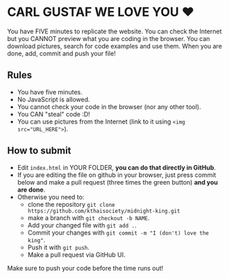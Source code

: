 # CARL GUSTAF WE LOVE YOU :heart:

You have FIVE minutes to replicate the website. You can check the Internet but you CANNOT preview what you are coding in the browser. You can download pictures, search for code examples and use them. When you are done, add, commit and push your file!

## Rules
- You have five minutes.
- No JavaScript is allowed.
- You cannot check your code in the browser (nor any other tool).
- You CAN "steal" code :D!
- You can use pictures from the Internet (link to it using `<img src="URL_HERE">`).

## How to submit
- Edit `index.html` in YOUR FOLDER, **you can do that directly in GitHub**.
- If you are editing the file on github in your browser, just press commit below and make a pull request (three times the green button) **and you are done**.
- Otherwise you need to:
  + clone the repository `git clone https://github.com/kthaisociety/midnight-king.git`
  + make a branch with `git checkout -b NAME`.
  + Add your changed file with `git add .`.
  + Commit your changes with `git commit -m "I (don't) love the king"`.
  + Push it with `git push`.
  + Make a pull request via GitHub UI.

Make sure to push your code before the time runs out!
